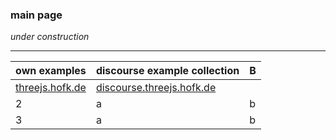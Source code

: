 ### main page ###

*under construction*

---

own examples    | discourse example collection | B
--------------- | ---------------------------- | ----
[threejs.hofk.de](https://threejs.hofk.de) | [discourse.threejs.hofk.de](http://discourse.threejs.hofk.de) 
2 | a | b
3 | a | b

 
